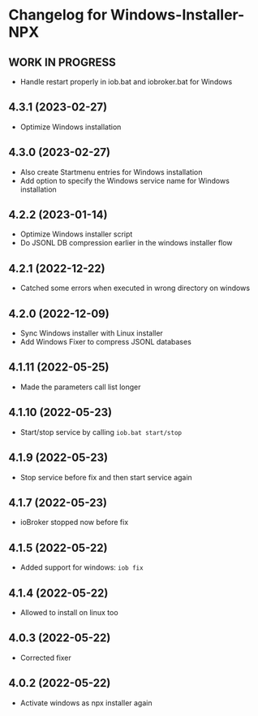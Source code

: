 # Changelog for Windows-Installer-NPX
<!-- ## **WORK IN PROGRESS**
-->
## **WORK IN PROGRESS**
* Handle restart properly in iob.bat and iobroker.bat for Windows

## 4.3.1 (2023-02-27)
* Optimize Windows installation

## 4.3.0 (2023-02-27)
* Also create Startmenu entries for Windows installation
* Add option to specify the Windows service name for Windows installation

## 4.2.2 (2023-01-14)
* Optimize Windows installer script
* Do JSONL DB compression earlier in the windows installer flow

## 4.2.1 (2022-12-22)
* Catched some errors when executed in wrong directory on windows

## 4.2.0 (2022-12-09)
* Sync Windows installer with Linux installer
* Add Windows Fixer to compress JSONL databases

## 4.1.11 (2022-05-25)
* Made the parameters call list longer

## 4.1.10 (2022-05-23)
* Start/stop service by calling `iob.bat start/stop`

## 4.1.9 (2022-05-23)
* Stop service before fix and then start service again

## 4.1.7 (2022-05-23)
* ioBroker stopped now before fix

## 4.1.5 (2022-05-22)
* Added support for windows: `iob fix`

## 4.1.4 (2022-05-22)
* Allowed to install on linux too

## 4.0.3 (2022-05-22)
* Corrected fixer

## 4.0.2 (2022-05-22)
* Activate windows as npx installer again
